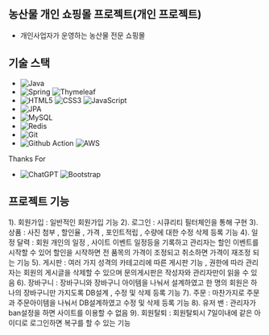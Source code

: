 ## 농산물 개인 쇼핑몰 프로젝트(개인 프로젝트)
- 개인사업자가 운영하는 농산물 전문 쇼핑몰
  
## 기술 스택
- ![Java](https://img.shields.io/badge/java-%23ED8B00.svg?style=flat-square&logo=openjdk&logoColor=white)
- ![Spring](https://img.shields.io/badge/SpringBoot-%236DB33F.svg?style=flat-square&logo=spring&logoColor=white) ![Thymeleaf](https://img.shields.io/badge/Thymeleaf-%23005C0F.svg?style=flat-square&logo=Thymeleaf&logoColor=white)
- ![HTML5](https://img.shields.io/badge/html5-%23E34F26.svg?style=flat-square&logo=html5&logoColor=white) ![CSS3](https://img.shields.io/badge/css3-%231572B6.svg?style=flat-square&logo=css3&logoColor=white) ![JavaScript](https://img.shields.io/badge/javascript-%23323330.svg?style=flat-square&logo=javascript&logoColor=%23F7DF1E)
- ![JPA](https://img.shields.io/badge/JPA-%236DB33F.svg?style=flat-square&logoColor=white)
- ![MySQL](https://img.shields.io/badge/MySQL-4479A1.svg?style=flat-square&logo=mysql&logoColor=white)
- ![Redis](https://img.shields.io/badge/Redis-%23DD0031.svg?style=flat-square&logo=redis&logoColor=white) 
- ![Git](https://img.shields.io/badge/git-E44C30?style=flat-square&logo=git&logoColor=white)
- ![Github Action](https://img.shields.io/badge/Github%20Action-121013?style=flat-square&logo=github&logoColor=white) ![AWS](https://img.shields.io/badge/AmazonAWS-%23FF9900.svg?style=flat-square&logo=amazon-aws&logoColor=white)
  
Thanks For
- ![ChatGPT](https://img.shields.io/badge/chatGPT-74aa9c?style=flat-square&logo=openai&logoColor=white) ![Bootstrap](https://img.shields.io/badge/Bootstrap-%238511FA.svg?style=flat-square&logo=bootstrap&logoColor=white)


## 프로젝트 기능
1). 회원가입 : 일반적인 회원가입 기능
2). 로그인 : 시큐리티 필터체인을 통해 구현
3). 상품 : 사진 첨부 , 할인율 , 가격 , 포인트적립 , 수량에 대한 수정 삭제 등록 기능
4). 일정 달력 : 회원 개인의 일정 , 사이트 이벤트 일정등을 기록하고 관리자는 할인 이벤트를 시작할 수 있어 할인을 시작하면 전 품목의 가격이 조정되고 취소하면 가격이 재조정 되는 기능
5). 게시판 : 여러 가지 성격의 카테고리에 따른 게시판 기능 , 권한에 따라 관리자는 회원의 게시글을 삭제할 수 있으며 문의게시판은 작성자와 관리자만이 읽을 수 있음
6). 장바구니 : 장바구니와 장바구니 아이템을 나눠서 설계하였고 한 명의 회원은 하나의 장바구니만 가지도록 DB설계 , 수정 및 삭제 등록 기능
7). 주문 : 마찬가지로 주문과 주문아이템을 나눠서 DB설계하였고 수정 및 삭제 등록 기능
8). 유저 밴 : 관리자가 ban설정을 하면 사이트를 이용할 수 없음
9). 회원탈퇴 : 회원탈퇴시 7일이내에 같은 아이디로 로그인하면 복구를 할 수 있는 기능
